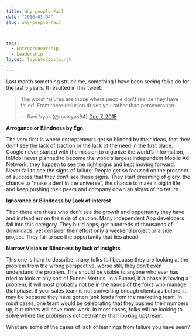 ```yaml
---
title: Why people Fail
date: "2016-01-04"
slug: why-people-fail



tags: 
  - Entrepreneurship 
  - Leadership 
layout: layouts/posts.njk

---
```


Last month something struck me, something I have been seeing folks do for the last 5 years. It resulted in this tweet:

<blockquote class="twitter-tweet"><p lang="en" dir="ltr">The worst failures are those where people don’t realise they have failed. From there delusion  drives you rather than  perseverance</p>&mdash; Ravi Vyas (@ravivyas84) <a href="https://twitter.com/ravivyas84/status/673810633737965568">Dec 7, 2015</a></blockquote>

**Arrogance or Blindness by Ego**

The very first is where entrepreneurs get so blinded by their ideas, that they don’t see the lack of traction or the lack of the need in the first place. Google never started with the mission to organize the world’s information, InMobi never planned to become the world’s largest independent Mobile Ad Network, they happen to see the right signs and kept moving forward. Never fail to see the signs of failure. People get so focused on the prospect of success that they don’t see these signs. They start dreaming of glory, the chance to “make a dent in the universe”, the chance to make it big in life and keep pushing their peers and company down an abyss of no return.

**Ignorance or Blindness by Lack of interest**

Then there are those who don’t see the growth and opportunity they have and instead err on the side of caution. Many independent App developers fall into this category. They build apps, get hundreds of thousands of downloads, yet consider their effort only a weekend project or a side project. They fail to see the opportunity that lies ahead.

**Narrow Vision or Blindness by lack of insights**

This one is hard to describe, many folks fail because they are looking at the problem from the wrong perspective, worse still, they don’t even understand the problem. This should be visible to anyone who ever has tried to look at any sort of Funnel Metrics. In a Funnel, if a phase is having a problem, it will most probably not be in the hands of the folks who manage that phase. If your sales team is not converting enough clients as before, it may be because they have gotten junk leads from the marketing team. In most cases, one team would be celebrating that they pushed their numbers up, but others will have more work. In most cases, folks will be looking to solve where the problem is noticed rather than looking upstream.

What are some of the cases of lack of learnings from failure you have seen?
